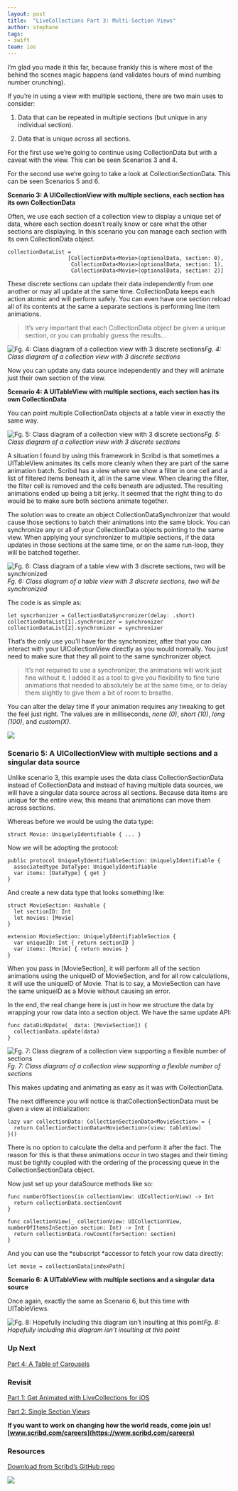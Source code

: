 ```yaml
---
layout: post
title:  "LiveCollections Part 3: Multi-Section Views"
author: stephane
tags:
- swift
team: ios
---
```


I’m glad you made it this far, because frankly this is where most of the behind the scenes magic happens (and validates hours of mind numbing number crunching).

If you’re in using a view with multiple sections, there are two main uses to consider:

1. Data that can be repeated in multiple sections (but unique in any individual section).

1. Data that is unique across all sections.

For the first use we’re going to continue using CollectionData but with a caveat with the view. This can be seen Scenarios 3 and 4.

For the second use we’re going to take a look at CollectionSectionData. This can be seen Scenarios 5 and 6.

**Scenario 3: A UICollectionView with multiple sections, each section has its own CollectionData**

Often, we use each section of a collection view to display a unique set of data, where each section doesn’t really know or care what the other sections are displaying. In this scenario you can manage each section with its own CollectionData object.

    collectionDataList =
                       [CollectionData<Movie>(optionalData, section: 0),
                        CollectionData<Movie>(optionalData, section: 1),
                        CollectionData<Movie>(optionalData, section: 2)]

These discrete sections can update their data independently from one another or may all update at the same time. CollectionData keeps each action atomic and will perform safely. You can even have one section reload all of its contents at the same a separate sections is performing line item animations.
> It’s very important that each CollectionData object be given a unique section, or you can probably guess the results…

![Fg. 4: Class diagram of a collection view with 3 discrete sections](https://cdn-images-1.medium.com/max/2156/1*d333OS_ack_6encLZ8oPwA.png)*Fg. 4: Class diagram of a collection view with 3 discrete sections*

Now you can update any data source independently and they will animate just their own section of the view.

**Scenario 4: A UITableView with multiple sections, each section has its own CollectionData**

You can point multiple CollectionData objects at a table view in exactly the same way.

![Fg. 5: Class diagram of a collection view with 3 discrete sections](https://cdn-images-1.medium.com/max/2156/1*cLMWcIN5OAw8Zt6z_sVDFg.png)*Fg. 5: Class diagram of a collection view with 3 discrete sections*

A situation I found by using this framework in Scribd is that sometimes a UITableView animates its cells more cleanly when they are part of the same animation batch. Scribd has a view where we show a filter in one cell and a list of filtered items beneath it, all in the same view. When clearing the filter, the filter cell is removed and the cells beneath are adjusted. The resulting animations ended up being a bit jerky. It seemed that the right thing to do would be to make sure both sections animate together.

The solution was to create an object CollectionDataSynchronizer that would cause those sections to batch their animations into the same block. You can synchronize any or all of your CollectionData objects pointing to the same view. When applying your synchronizer to multiple sections, if the data updates in those sections at the same time, or on the same run-loop, they will be batched together.

![Fg. 6: Class diagram of a table view with 3 discrete sections, two will be synchronized](https://cdn-images-1.medium.com/max/2552/1*cbVVSxR2x8K8BC33Vu2FTA.png)*Fg. 6: Class diagram of a table view with 3 discrete sections, two will be synchronized*

The code is as simple as:

    let syncrhonizer = CollectionDataSyncronizer(delay: .short)
    collectionDataList[1].synchronizer = synchronizer
    collectionDataList[2].synchronizer = synchronizer

That’s the only use you’ll have for the synchronizer, after that you can interact with your UICollectionView directly as you would normally. You just need to make sure that they all point to the same synchronizer object.
> It’s not required to use a synchronizer, the animations will work just fine without it. I added it as a tool to give you flexibility to fine tune animations that needed to absolutely be at the same time, or to delay them slightly to give them a bit of room to breathe.

You can alter the delay time if your animation requires any tweaking to get the feel just right. The values are in milliseconds, *none (0)*, *short (10)*, *long (100)*, and *custom(X)*.

![](https://cdn-images-1.medium.com/max/2000/1*hTHcvNhtABq_lMD0dVYQAA.png)

### Scenario 5: A UICollectionView with multiple sections and a singular data source

Unlike scenario 3, this example uses the data class CollectionSectionData instead of CollectionData and instead of having multiple data sources, we will have a singular data source across all sections. Because data items are unique for the entire view, this means that animations can move them across sections.

Whereas before we would be using the data type:

    struct Movie: UniquelyIdentifiable { ... }

Now we will be adopting the protocol:

    public protocol UniquelyIdentifiableSection: UniquelyIdentifiable { 
      associatedtype DataType: UniquelyIdentifiable 
      var items: [DataType] { get }
    }

And create a new data type that looks something like:

    struct MovieSection: Hashable {
      let sectionID: Int
      let movies: [Movie]
    }

    extension MovieSection: UniquelyIdentifiableSection {
      var uniqueID: Int { return sectionID }
      var items: [Movie] { return movies }
    }

When you pass in [MovieSection], it will perform all of the section animations using the uniqueID of MovieSection, and for all row calculations, it will use the uniqueID of Movie. That is to say, a MovieSection can have the same uniqueID as a Movie without causing an error.

In the end, the real change here is just in how we structure the data by wrapping your row data into a section object. We have the same update API:

    func dataDidUpdate(_ data: [MovieSection]) {
      collectionData.update(data)
    }

![Fg. 7: Class diagram of a collection view supporting a flexible number of sections](https://cdn-images-1.medium.com/max/2188/1*-1viUAo1qeaobRQtscyZQw.png)*Fg. 7: Class diagram of a collection view supporting a flexible number of sections*

This makes updating and animating as easy as it was with CollectionData.

The next difference you will notice is thatCollectionSectionData must be given a view at initialization:

    lazy var collectionData: CollectionSectionData<MovieSection> = {
      return CollectionSectionData<MovieSection>(view: tableView)
    }()

There is no option to calculate the delta and perform it after the fact. The reason for this is that these animations occur in two stages and their timing must be tightly coupled with the ordering of the processing queue in the CollectionSectionData object.

Now just set up your dataSource methods like so:

    func numberOfSections(in collectionView: UICollectionView) -> Int 
      return collectionData.sectionCount
    }

    func collectionView(_ collectionView: UICollectionView,  numberOfItemsInSection section: Int) -> Int {
      return collectionData.rowCount(forSection: section)
    }

And you can use the *subscript *accessor to fetch your row data directly:

    let movie = collectionData[indexPath]

**Scenario 6: A UITableView with multiple sections and a singular data source**

Once again, exactly the same as Scenario 6, but this time with UITableViews.

![Fg. 8: Hopefully including this diagram isn’t insulting at this point](https://cdn-images-1.medium.com/max/2188/1*h-rLLMczFUjjKzP0H1d-Sw.png)*Fg. 8: Hopefully including this diagram isn’t insulting at this point*

### Up Next

[Part 4: A Table of Carousels](https://medium.com/scribd-data-science-engineering/livecollections-part-4-a-table-of-carousels-3bf877e78f50)

### Revisit

[Part 1: Get Animated with LiveCollections for iOS](https://medium.com/p/59ea1eda2b2d)

[Part 2: Single Section Views](https://medium.com/p/812436b004ea)

**If you want to work on changing how the world reads, come join us! [www.scribd.com/careers](https://www.scribd.com/careers)**

### Resources

[Download from Scribd’s GitHub repo](https://github.com/scribd/LiveCollections/)

![](https://cdn-images-1.medium.com/max/2000/1*hTHcvNhtABq_lMD0dVYQAA.png)
